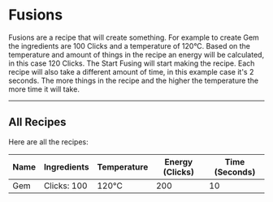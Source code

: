 # Fusions

Fusions are a recipe that will create something.
For example to create Gem the ingredients are 100 Clicks and a temperature of 120°C.
Based on the temperature and amount of things in the recipe an energy will be calculated, in this case 120 Clicks.
The Start Fusing will start making the recipe.
Each recipe will also take a different amount of time, in this example case it's 2 seconds.
The more things in the recipe and the higher the temperature the more time it will take.

-----

## All Recipes

Here are all the recipes:

| Name | Ingredients | Temperature | Energy (Clicks) | Time (Seconds) |
|------|-------------|-------------|-----------------|----------------|
| Gem  | Clicks: 100 | 120°C       | 200             | 10             |
